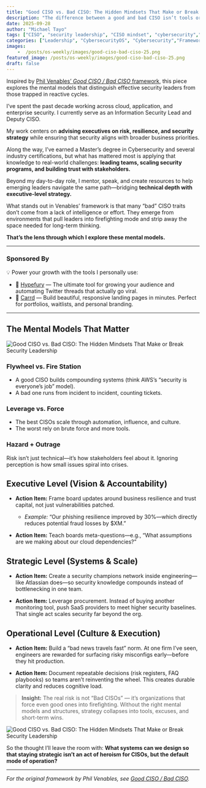 ```yaml
---
title: "Good CISO vs. Bad CISO: The Hidden Mindsets That Make or Break Security Leadership"
description: "The difference between a good and bad CISO isn’t tools or budget—it’s mindset, systems, and strategy. Learn the mental models every security leader should master."
date: 2025-09-28
author: "Michael Tayo"
tags: ["CISO", "security leadership", "CISO mindset", "cybersecurity","CybersecurityOS"]
categories: ["Leadership", "CybersecurityOS", "Cybersecurity","Frameworks"]
images:
    -  /posts/os-weekly/images/good-ciso-bad-ciso-25.png
featured_image: /posts/os-weekly/images/good-ciso-bad-ciso-25.png
draft: false
---
```


Inspired by [Phil Venables’ *Good CISO / Bad CISO* framework](https://www.philvenables.com/post/good-ciso---bad-ciso), this piece explores the mental models that distinguish effective security leaders from those trapped in reactive cycles.

I’ve spent the past decade working across cloud, application, and enterprise security. I currently serve as an Information Security Lead and Deputy CISO.

My work centers on **advising executives on risk, resilience, and security strategy** while ensuring that security aligns with broader business priorities. 

Along the way, I’ve earned a Master’s degree in Cybersecurity and several industry certifications, but what has mattered most is applying that knowledge to real-world challenges: **leading teams, scaling security programs, and building trust with stakeholders.**

Beyond my day-to-day role, I mentor, speak, and create resources to help emerging leaders navigate the same path—bridging **technical depth with executive-level strategy.**

What stands out in Venables’ framework is that many “bad” CISO traits don’t come from a lack of intelligence or effort. They emerge from environments that pull leaders into firefighting mode and strip away the space needed for long-term thinking.

**That’s the lens through which I explore these mental models.**

---

### Sponsored By

💡 Power your growth with the tools I personally use:  

- 🚀 [Hypefury](https://hypefury.com/?via=trilltayo) — The ultimate tool for growing your audience and automating Twitter threads that actually go viral.  
- 🎨 [Carrd](https://try.carrd.co/trilltayo) — Build beautiful, responsive landing pages in minutes. Perfect for portfolios, waitlists, and personal branding.  

---


## The Mental Models That Matter

![Good CISO vs. Bad CISO: The Hidden Mindsets That Make or Break Security Leadership](/posts/os-weekly/images/good-ciso-bad-ciso-25.png)

### Flywheel vs. Fire Station

- A good CISO builds compounding systems (think AWS’s “security is everyone’s job” model).  
- A bad one runs from incident to incident, counting tickets.

### Leverage vs. Force

- The best CISOs scale through automation, influence, and culture.  
- The worst rely on brute force and more tools.

### Hazard + Outrage

Risk isn’t just technical—it’s how stakeholders feel about it. Ignoring perception is how small issues spiral into crises.

## Executive Level (Vision & Accountability)

- **Action Item:** Frame board updates around business resilience and trust capital, not just vulnerabilities patched.  
  - *Example:* “Our phishing resilience improved by 30%—which directly reduces potential fraud losses by $XM.”

- **Action Item:** Teach boards meta-questions—e.g., “What assumptions are we making about our cloud dependencies?”

## Strategic Level (Systems & Scale)

- **Action Item:** Create a security champions network inside engineering—like Atlassian does—so security knowledge compounds instead of bottlenecking in one team.

- **Action Item:** Leverage procurement. Instead of buying another monitoring tool, push SaaS providers to meet higher security baselines. That single act scales security far beyond the org.

## Operational Level (Culture & Execution)

- **Action Item:** Build a “bad news travels fast” norm. At one firm I’ve seen, engineers are rewarded for surfacing risky misconfigs early—before they hit production.

- **Action Item:** Document repeatable decisions (risk registers, FAQ playbooks) so teams aren’t reinventing the wheel. This creates durable clarity and reduces cognitive load.

> **Insight:** The real risk is not “Bad CISOs” — it’s organizations that force even good ones into firefighting. Without the right mental models and structures, strategy collapses into tools, excuses, and short-term wins.

![Good CISO vs. Bad CISO: The Hidden Mindsets That Make or Break Security Leadership](/posts/os-weekly/images/ciso-info.png)

So the thought I’ll leave the room with: **What systems can we design so that staying strategic isn’t an act of heroism for CISOs, but the default mode of operation?**

---

*For the original framework by Phil Venables, see [Good CISO / Bad CISO](https://www.philvenables.com/post/good-ciso---bad-ciso).*

